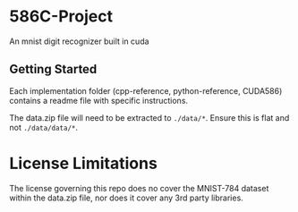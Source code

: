 # 586C-Project
An mnist digit recognizer built in cuda

## Getting Started
Each implementation folder (cpp-reference, python-reference, CUDA586) contains a readme file with specific instructions.

The data.zip file will need to be extracted to ```./data/*```. Ensure this is flat and not ```./data/data/*```.

# License Limitations
The license governing this repo does no cover the MNIST-784 dataset within the data.zip file, nor does it cover any 3rd party libraries.
